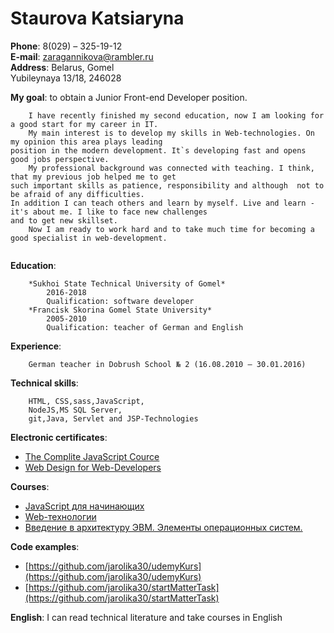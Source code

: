 # Staurova Katsiaryna  

**Phone**: 8(029) – 325-19-12  
**E-mail**: zaragannikova@rambler.ru  
**Address**: Belarus, Gomel  
	Yubileynaya 13/18, 246028  
			 
**My goal**: to obtain a Junior  Front-end Developer position.  
```
	I have recently finished my second education, now I am looking for a good start for my career in IT.  
	My main interest is to develop my skills in Web-technologies. On my opinion this area plays leading 
position in the modern development. It`s developing fast and opens good jobs perspective.  
	My professional background was connected with teaching. I think, that my previous job helped me to get 
such important skills as patience, responsibility and although  not to be afraid of any difficulties. 
In addition I can teach others and learn by myself. Live and learn - it's about me. I like to face new challenges 
and to get new skillset.
	Now I am ready to work hard and to take much time for becoming a good specialist in web-development. 
 
```
**Education**:  

		*Sukhoi State Technical University of Gomel*  
			2016-2018  
			Qualification: software developer  
		*Francisk Skorina Gomel State University*  
			2005-2010  
			Qualification: teacher of German and English  
			
				   
**Experience**:  

		German teacher in Dobrush School № 2 (16.08.2010 – 30.01.2016)  
		

**Technical skills**:   

		HTML, CSS,sass,JavaScript,  
		NodeJS,MS SQL Server,  
		git,Java, Servlet and JSP-Technologies  
					  
**Electronic certificates**:  
* [The Complite JavaScript Cource](https://www.udemy.com/certificate/UC-QT0R53K2/) 
* [Web Design for Web-Developers](https://www.udemy.com/certificate/UC-5ZAJZ3ZG/)  
		
		
**Courses**:  
* [JavaScript для начинающих](https://stepik.org/course/2223/syllabus)  
* [Web-технологии](https://stepik.org/course/154/syllabus)  
* [Введение в архитектуру ЭВМ. Элементы операционных систем.](https://stepik.org/course/253/syllabus)  
		
							 
**Сode examples**:  
* [https://github.com/jarolika30/udemyKurs](https://github.com/jarolika30/udemyKurs)  
* [https://github.com/jarolika30/startMatterTask](https://github.com/jarolika30/startMatterTask)   
		
							 
**English**: I can read technical literature and take courses in English